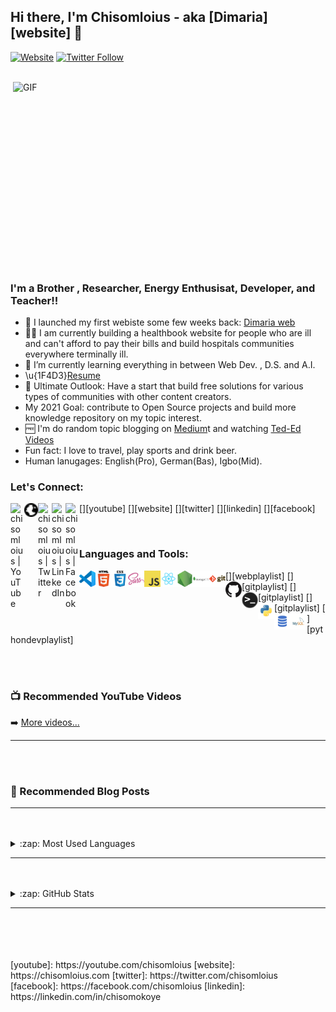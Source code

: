 ## Hi there, I'm  Chisomloius - aka [Dimaria][website] 👋 

[![Website](https://img.shields.io/website?label=chisomloius.github.io&style=for-the-badge&url=https%3A%2F%2Fchisomloius.gitub.io)](https://chisomloius.com)
[![Twitter Follow](https://img.shields.io/twitter/follow/chisomloius?color=1DA1F2&logo=twitter&style=for-the-badge)](https://twitter.com/intent/follow?original_referer=https%3A%2F%2Fgithub.com%2Fchisomloius&screen_name=chisomloius)


<br/>

<img align="right" alt="GIF" src="https://i2.wp.com/allhtaccess.info/wp-content/uploads/2018/03/programming.gif?fit=1281%2C716&ssl=1" width="500" height="320" />



### I'm a Brother , Researcher, Energy Enthusisat, Developer, and Teacher!!

- 🔭 I launched my first webiste some few weeks back: [Dimaria web](https://www.chisomloius.github.io)
-  👨‍💼  I am currently building a healthbook website for people who are ill and can't afford to pay their bills and build hospitals communities everywhere terminally ill.
- 🌱 I’m currently learning everything in between Web Dev. , D.S. and A.I.
- \u{1F4D3}[Resume]
- 💚 Ultimate Outlook: Have a start that build free solutions for various types of communities with other content creators.
-  My 2021 Goal: contribute to Open Source projects and build more knowledge repository on my topic interest.
- 🆓 I'm do random topic blogging on [Medium](https://medium.com/@chisomloius)t and watching [Ted-Ed Videos](https://www.youtube.com/channel/UCsooa4yRKGN_zEE8iknghZA)
- Fun fact: I love to travel, play sports and drink beer.
- Human lanugages: English(Pro), German(Bas), Igbo(Mid).

### Let's Connect:

[<img align="left" alt="chisomloius | YouTube" width="22px" src="https://cdn.jsdelivr.net/npm/simple-icons@v3/icons/youtube.svg" />][youtube]
[<img align="left" alt="chisonmloius.github.io" width="22px" src="https://raw.githubusercontent.com/iconic/open-iconic/master/svg/globe.svg" />][website]
[<img align="left" alt="chisomloius | Twitter" width="22px" src="https://cdn.jsdelivr.net/npm/simple-icons@v3/icons/twitter.svg" />][twitter]
[<img align="left" alt="chisomloius | LinkedIn" width="22px" src="https://cdn.jsdelivr.net/npm/simple-icons@v3/icons/linkedin.svg" />][linkedin]
[<img align="left" alt="chisomloius | Facebook" width="22px" src="https://cdn.jsdelivr.net/npm/simple-icons@v3/icons/facebook.svg" />][facebook]

<br/>

### Languages and Tools:

[<img align="left" alt="Visual Studio Code" width="26px" src="https://raw.githubusercontent.com/github/explore/80688e429a7d4ef2fca1e82350fe8e3517d3494d/topics/visual-studio-code/visual-studio-code.png" />][webdevplaylist]
[<img align="left" alt="HTML5" width="26px" src="https://raw.githubusercontent.com/github/explore/80688e429a7d4ef2fca1e82350fe8e3517d3494d/topics/html/html.png" />][webdevplaylist]
[<img align="left" alt="CSS3" width="26px" src="https://raw.githubusercontent.com/github/explore/80688e429a7d4ef2fca1e82350fe8e3517d3494d/topics/css/css.png" />][cssplaylist]
[<img align="left" alt="Sass" width="26px" src="https://raw.githubusercontent.com/github/explore/80688e429a7d4ef2fca1e82350fe8e3517d3494d/topics/sass/sass.png" />][webplaylist]
[<img align="left" alt="JavaScript" width="26px" src="https://raw.githubusercontent.com/github/explore/80688e429a7d4ef2fca1e82350fe8e3517d3494d/topics/javascript/javascript.png" />][jsplaylist]
[<img align="left" alt="React" width="26px" src="https://raw.githubusercontent.com/github/explore/80688e429a7d4ef2fca1e82350fe8e3517d3494d/topics/react/react.png" />][reactplaylist]
[<img align="left" alt="Node.js" width="26px" src="https://raw.githubusercontent.com/github/explore/80688e429a7d4ef2fca1e82350fe8e3517d3494d/topics/nodejs/nodejs.png" />][webdevplaylist]
[<img align="left" alt="MongoDB" width="26px" src="https://raw.githubusercontent.com/github/explore/80688e429a7d4ef2fca1e82350fe8e3517d3494d/topics/mongodb/mongodb.png" />][webdevplaylist]
[<img align="left" alt="Git" width="26px" src="https://raw.githubusercontent.com/github/explore/80688e429a7d4ef2fca1e82350fe8e3517d3494d/topics/git/git.png" />][gitplaylist]
[<img align="left" alt="GitHub" width="26px" src="https://raw.githubusercontent.com/github/explore/78df643247d429f6cc873026c0622819ad797942/topics/github/github.png" />][gitplaylist]
[<img align="left" alt="Terminal" width="26px" src="https://raw.githubusercontent.com/github/explore/80688e429a7d4ef2fca1e82350fe8e3517d3494d/topics/terminal/terminal.png" />][gitplaylist]
[<img align="left" alt="python" width="26px" src="https://raw.githubusercontent.com/github/explore/80688e429a7d4ef2fca1e82350fe8e3517d3494d/topics/python/python.png" />][pythonplaylist]
[<img align="left" alt="SQL" width="26px" src="https://raw.githubusercontent.com/github/explore/80688e429a7d4ef2fca1e82350fe8e3517d3494d/topics/sql/sql.png" />][pythonplaylist]
[<img align="left" alt="MySQL" width="26px" src="https://raw.githubusercontent.com/github/explore/80688e429a7d4ef2fca1e82350fe8e3517d3494d/topics/mysql/mysql.png" />][pythondevplaylist]

<br />
<br />

### 📺 Recommended YouTube Videos

<!-- YOUTUBE:START -->
<!-- YOUTUBE:END -->

➡️ [More videos...]

---

<br />
<br />

### 📕 Recommended Blog Posts

<!-- BLOG-POST-LIST:START -->
<!-- BLOG-POST-LIST:END -->


---
<br />
<br />

<details>
  <summary>:zap: Most Used Languages</summary>

<p><img align="center" alt="Chisomloius's GitHub Top Languages" src="https://github-readme-stats.vercel.app/api/top-langs/?username=chisomloius&show_icons=true&locale=en&layout=compact" />

</details>

---
<br />
<br />

<details>
  <summary>:zap: GitHub Stats</summary>

  <p align='center'><img alt="Chisomloius's GitHub Stats" src="https://github-readme-stats.vercel.app/api?username=chisomloius&show_icons=true&theme=dark" />

</details>

---
<br />
<br />

[Resume]: https://drive.google.com/file/d/hgieniweihf45tyun_/view
[More videos...]:https://www.youtube.com/channel/UCKj4l9J927zbm49QhPl29eg


<br />
<br />
[youtube]: https://youtube.com/chisomloius
[website]: https://chisomloius.com
[twitter]: https://twitter.com/chisomloius
[facebook]: https://facebook.com/chisomloius
[linkedin]: https://linkedin.com/in/chisomokoye

<br />
<br />

[cssplaylist]: https://www.youtube.com/playlist?list=PLkwxH9e_vrAJ0WbEsFA9W3I1W-g_BTsbt
[gitplayplist]: https://www.youtube.com/channel/UCW5YeuERMmlnqo4oq8vwUpg
[jsplaylist]: https://www.youtube.com/channel/UCzyuZJ8zZ-Lhfnz41DG5qLw
[reactplaylist]: https://www.youtube.com/playlist?list=PLkwxH9e_vrAK4TdffpxKY3QGyHCpxFcQ0
[pythonplaylist]: https://www.youtube.com/channel/UCCezIgC97PvUuR4_gbFUs5g
[webdevplaylist]: https://www.youtube.com/channel/UCVTlvUkGslCV_h-nSAId8Sw